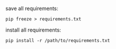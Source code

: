 save all requirements:

`pip freeze > requirements.txt`

install all requirements:

`pip install -r /path/to/requirements.txt`
